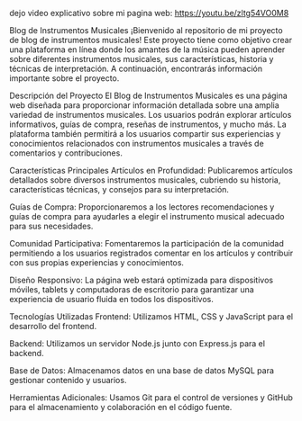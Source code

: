 dejo video explicativo sobre mi pagina web:
https://youtu.be/zltg54VO0M8



Blog de Instrumentos Musicales
¡Bienvenido al repositorio de mi proyecto de blog de instrumentos musicales! Este proyecto tiene como objetivo crear una plataforma en línea donde los amantes de la música pueden aprender sobre diferentes instrumentos musicales, sus características, historia y técnicas de interpretación. A continuación, encontrarás información importante sobre el proyecto.

Descripción del Proyecto
El Blog de Instrumentos Musicales es una página web diseñada para proporcionar información detallada sobre una amplia variedad de instrumentos musicales. Los usuarios podrán explorar artículos informativos, guías de compra, reseñas de instrumentos, y mucho más. La plataforma también permitirá a los usuarios compartir sus experiencias y conocimientos relacionados con instrumentos musicales a través de comentarios y contribuciones.

Características Principales
Artículos en Profundidad: Publicaremos artículos detallados sobre diversos instrumentos musicales, cubriendo su historia, características técnicas, y consejos para su interpretación.

Guías de Compra: Proporcionaremos a los lectores recomendaciones y guías de compra para ayudarles a elegir el instrumento musical adecuado para sus necesidades.

Comunidad Participativa: Fomentaremos la participación de la comunidad permitiendo a los usuarios registrados comentar en los artículos y contribuir con sus propias experiencias y conocimientos.

Diseño Responsivo: La página web estará optimizada para dispositivos móviles, tablets y computadoras de escritorio para garantizar una experiencia de usuario fluida en todos los dispositivos.

Tecnologías Utilizadas
Frontend: Utilizamos HTML, CSS y JavaScript para el desarrollo del frontend.

Backend: Utilizamos un servidor Node.js junto con Express.js para el backend.

Base de Datos: Almacenamos datos en una base de datos MySQL para gestionar contenido y usuarios.

Herramientas Adicionales: Usamos Git para el control de versiones y GitHub para el almacenamiento y colaboración en el código fuente.
